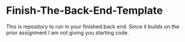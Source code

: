 # Finish-The-Back-End-Template

This is repository to run in your finished back end. Since it builds on the prior assignment I am not giving you starting code.
